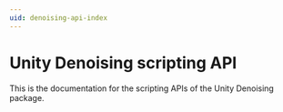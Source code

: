 ```yaml
---
uid: denoising-api-index
---
```


# Unity Denoising scripting API

This is the documentation for the scripting APIs of the Unity Denoising package.

